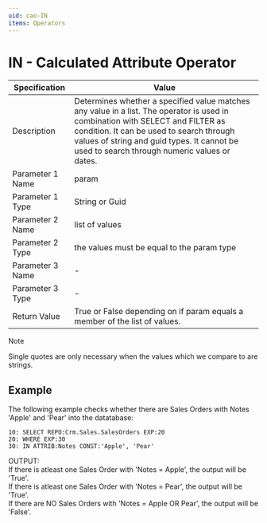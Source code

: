 ```yaml
---
uid: cao-IN
items: Operators
---
```


# IN - Calculated Attribute Operator

| Specification | Value |
| --------------------- | ------------------------------------------------------------ |
| Description           | Determines whether a specified value matches any value in a list. The operator is used in combination with SELECT and FILTER as condition. It can be used to search through values of string and guid types. It cannot be used to search through numeric values or dates.           |
| Parameter 1 Name      | param                                                      |
| Parameter 1 Type      | String or Guid                                    |
| Parameter 2 Name      | list of values                                                         |
| Parameter 2 Type      | the values must be equal to the param type                                                            |
| Parameter 3 Name      | -                                                            |
| Parameter 3 Type      | -                                                            |
| Return Value          | True or False depending on if param equals a member of the list of values.                                                          |


> [!NOTE]
> Single quotes are only necessary when the values which we compare to are strings.

## Example

The following example checks whether there are Sales Orders with Notes 'Apple' and 'Pear' into the datatabase:
```
10: SELECT REPO:Crm.Sales.SalesOrders EXP:20
20: WHERE EXP:30
30: IN ATTRIB:Notes CONST:'Apple', 'Pear'
```

OUTPUT: 
<br/>If there is atleast one Sales Order with 'Notes = Apple', the output will be 'True'.
<br/>If there is atleast one Sales Order with 'Notes = Pear', the output will be 'True'.
<br/>If there are NO Sales Orders with 'Notes = Apple OR Pear', the output will be 'False'.
